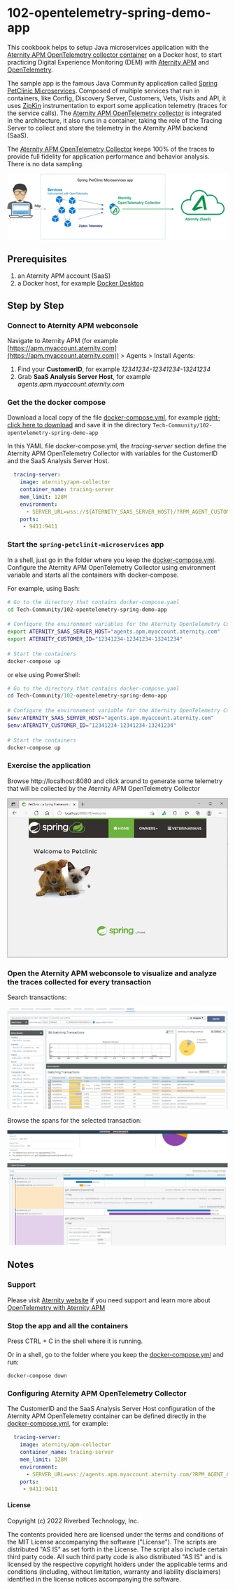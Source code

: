 # 102-opentelemetry-spring-demo-app

This cookbook helps to setup Java microservices application with the [Aternity APM OpenTelemetry collector container](https://hub.docker.com/r/aternity/apm-collector) on a Docker host, to start practicing Digital Experience Monitoring (DEM) with [Aternity APM](https://www.aternity.com/application-performance-monitoring/) and [OpenTelemetry](https://opentelemetry.io/).

The sample app is the famous Java Community application called [Spring PetClinic Microservices](https://github.com/spring-petclinic/spring-petclinic-microservices). Composed of multiple services that run in containers, like Config, Discovery Server, Customers, Vets, Visits and API, it uses [ZipKin](https://zipkin.io/) instrumentation to export some application telemetry (traces for the service calls). The [Aternity APM OpenTelemetry collector](https://hub.docker.com/r/aternity/apm-collector) is integrated in the architecture, it also runs in a container, taking the role of the Tracing Server to collect and store the telemetry in the Aternity APM backend (SaaS). 

The [Aternity APM OpenTelemetry Collector](https://hub.docker.com/r/aternity/apm-collector) keeps 100% of the traces to provide full fidelity for application performance and behavior analysis. There is no data sampling.

![diagram](images/102-diagram.png)

## Prerequisites

1. an Aternity APM account (SaaS)
2. a Docker host, for example [Docker Desktop](https://www.docker.com/products/docker-desktop)

## Step by Step

### Connect to Aternity APM webconsole

Navigate to Aternity APM (for example [https://apm.myaccount.aternity.com](https://apm.myaccount.aternity.com)) > Agents > Install Agents:

1. Find your **CustomerID**, for example *12341234-12341234-13241234*
2. Grab **SaaS Analysis Server Host**, for example *agents.apm.myaccount.aternity.com*

### Get the the docker compose

Download a local copy of the file [docker-compose.yml](docker-compose.yml), for example  [right-click here to download](https://raw.githubusercontent.com/Aternity/Tech-Community/main/102-opentelemetry-spring-demo-app/docker-compose.yml) and save it in the directory `Tech-Community/102-opentelemetry-spring-demo-app`

In this YAML file docker-compose.yml, the *tracing-server* section define the Aternity APM OpenTelemetry Collector with variables for the CustomerID and the SaaS Analysis Server Host.

```yaml
  tracing-server:
    image: aternity/apm-collector
    container_name: tracing-server
    mem_limit: 128M
    environment:
      - SERVER_URL=wss://${ATERNITY_SAAS_SERVER_HOST}/?RPM_AGENT_CUSTOMER_ID=${ATERNITY_CUSTOMER_ID}
    ports:
     - 9411:9411
```

### Start the `spring-petclinit-microservices` app

In a shell, just go in the folder where you keep the [docker-compose.yml](docker-compose.yml). Configure the Aternity APM OpenTelemetry Collector using environment variable and starts all the containers with docker-compose.

For example, using Bash:

```bash
# Go to the directory that contains docker-compose.yaml
cd Tech-Community/102-opentelemetry-spring-demo-app

# Configure the environment variables for the Aternity OpenTelemetry Collector
export ATERNITY_SAAS_SERVER_HOST="agents.apm.myaccount.aternity.com"
export ATERNITY_CUSTOMER_ID="12341234-12341234-13241234"

# Start the containers
docker-compose up
```

or else using PowerShell:

```PowerShell
# Go to the directory that contains docker-compose.yaml
cd Tech-Community/102-opentelemetry-spring-demo-app

# Configure the environement variable for the Aternity OpenTelemetry Collector
$env:ATERNITY_SAAS_SERVER_HOST="agents.apm.myaccount.aternity.com"
$env:ATERNITY_CUSTOMER_ID="12341234-12341234-13241234"

# Start the containers
docker-compose up
```

### Exercise the application

Browse http://localhost:8080 and click around to generate some telemetry that will be collected by the Aternity APM OpenTelemetry Collector

![spring petclinic](images/spring-petclinic.png)

### Open the Aternity APM webconsole to visualize and analyze the traces collected for every transaction

Search transactions:

![Aternity APM OpenTelemetry every transaction](images/aternity-apm-webconsoles-every-transactions.png)

Browse the spans for the selected transaction:

![Aternity APM OpenTelemetry Span Browser](images/aternity-apm-spring-transaction-details-span-browser.png)

## Notes 

### Support

Please visit [Aternity website](https://www.aternity.com/) if you need support and learn more about [OpenTelemetry with Aternity APM](https://help.aternity.com/bundle/console_install_ost_guide_2022y_console_saas/page/console/topics/apm_ost_ig_intro.html)

### Stop the app and all the containers

Press CTRL + C in the shell where it is running.

Or in a shell, go to the folder where you keep the [docker-compose.yml](docker-compose.yml) and run:

```shell
docker-compose down
```

### Configuring Aternity APM OpenTelemetry Collector

The CustomerID and the SaaS Analysis Server Host configuration of the Aternity APM OpenTelemetry container can be defined directly in the [docker-compose.yml](docker-compose.yml), for example:

```yaml
  tracing-server:
    image: aternity/apm-collector
    container_name: tracing-server
    mem_limit: 128M
    environment:
      - SERVER_URL=wss://agents.apm.myaccount.aternity.com/?RPM_AGENT_CUSTOMER_ID=12341234-12341234-13241234
    ports:
     - 9411:9411
```

#### License

Copyright (c) 2022 Riverbed Technology, Inc. 

The contents provided here are licensed under the terms and conditions of the MIT License accompanying the software ("License"). The scripts are distributed "AS IS" as set forth in the License. The script also include certain third party code. All such third party code is also distributed "AS IS" and is licensed by the respective copyright holders under the applicable terms and conditions (including, without limitation, warranty and liability disclaimers) identified in the license notices accompanying the software.
